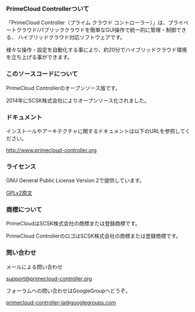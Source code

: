 
### PrimeCloud Controllerついて
「PrimeCloud Controller（プライム クラウド コントローラー）」は、プライベートクラウド/パブリッククラウドを簡単なGUI操作で統一的に管理・制御できる、
ハイブリッドクラウド対応ソフトウェアです。

様々な操作・設定を自動化する事により、約20分でハイブリッドクラウド環境を立ち上げる事ができます。

### このソースコードについて
PrimeCloud Controllerのオープンソース版です。

2014年にSCSK株式会社によりオープンソース化されました。

### ドキュメント
インストールやアーキテクチャに関するドキュメントは以下のURLを参照してください。

http://www.primecloud-controller.org

### ライセンス
GNU General Public License Version 2で提供しています。

[GPLv2原文](http://www.gnu.org/licenses/old-licenses/gpl-2.0.en.html)

### 商標について
PrimeCloudはSCSK株式会社の商標または登録商標です。

PrimeCloud ControllerのロゴはSCSK株式会社の商標または登録商標です。

### 問い合わせ
メールによる問い合わせ

support@primecloud-controller.org

フォーラムへの問い合わせはGoogleGroupへどうぞ。

primecloud-controller-ja@googlegroups.com